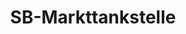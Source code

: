 ---
title: "SB-Markttankstelle"
url: /brandenburg-an-der-havel/sb-markttankstelle/
shop: Allgemein
---
